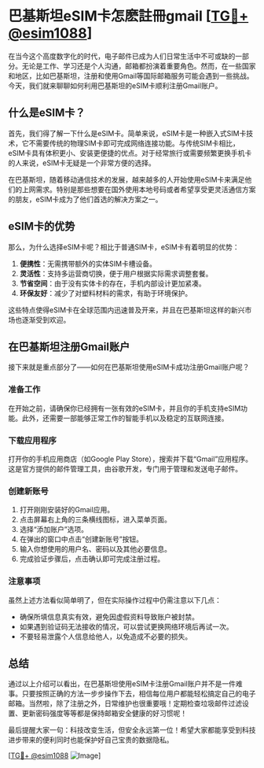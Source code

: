 # 巴基斯坦eSIM卡怎麽註冊gmail [[TG💪+ @esim1088](https://t.me/s/esim1088)]

在当今这个高度数字化的时代，电子邮件已成为人们日常生活中不可或缺的一部分。无论是工作、学习还是个人沟通，邮箱都扮演着重要角色。然而，在一些国家和地区，比如巴基斯坦，注册和使用Gmail等国际邮箱服务可能会遇到一些挑战。今天，我们就来聊聊如何利用巴基斯坦的eSIM卡顺利注册Gmail账户。

## 什么是eSIM卡？

首先，我们得了解一下什么是eSIM卡。简单来说，eSIM卡是一种嵌入式SIM卡技术，它不需要传统的物理SIM卡即可完成网络连接功能。与传统SIM卡相比，eSIM卡具有体积更小、安装更便捷的优点。对于经常旅行或需要频繁更换手机卡的人来说，eSIM卡无疑是一个非常方便的选择。

在巴基斯坦，随着移动通信技术的发展，越来越多的人开始使用eSIM卡来满足他们的上网需求。特别是那些想要在国外使用本地号码或者希望享受更灵活通信方案的朋友，eSIM卡成为了他们首选的解决方案之一。

## eSIM卡的优势

那么，为什么选择eSIM卡呢？相比于普通SIM卡，eSIM卡有着明显的优势：

1. **便携性**：无需携带额外的实体SIM卡槽设备。
2. **灵活性**：支持多运营商切换，便于用户根据实际需求调整套餐。
3. **节省空间**：由于没有实体卡的存在，手机内部设计更加紧凑。
4. **环保友好**：减少了对塑料材料的需求，有助于环境保护。

这些特点使得eSIM卡在全球范围内迅速普及开来，并且在巴基斯坦这样的新兴市场也逐渐受到欢迎。

## 在巴基斯坦注册Gmail账户

接下来就是重点部分了——如何在巴基斯坦使用eSIM卡成功注册Gmail账户呢？

### 准备工作

在开始之前，请确保你已经拥有一张有效的eSIM卡，并且你的手机支持eSIM功能。此外，还需要一部能够正常工作的智能手机以及稳定的互联网连接。

### 下载应用程序

打开你的手机应用商店（如Google Play Store），搜索并下载“Gmail”应用程序。这是官方提供的邮件管理工具，由谷歌开发，专门用于管理和发送电子邮件。

### 创建新账号

1. 打开刚刚安装好的Gmail应用。
2. 点击屏幕右上角的三条横线图标，进入菜单页面。
3. 选择“添加账户”选项。
4. 在弹出的窗口中点击“创建新账号”按钮。
5. 输入你想使用的用户名、密码以及其他必要信息。
6. 完成验证步骤后，点击确认即可完成注册过程。

### 注意事项

虽然上述方法看似简单明了，但在实际操作过程中仍需注意以下几点：

- 确保所填信息真实有效，避免因虚假资料导致账户被封禁。
- 如果遇到验证码无法接收的情况，可以尝试更换网络环境后再试一次。
- 不要轻易泄露个人信息给他人，以免造成不必要的损失。

## 总结

通过以上介绍可以看出，在巴基斯坦使用eSIM卡注册Gmail账户并不是一件难事。只要按照正确的方法一步步操作下去，相信每位用户都能轻松搞定自己的电子邮箱。当然啦，除了注册之外，日常维护也很重要哦！定期检查垃圾邮件过滤设置、更新密码强度等等都是保持邮箱安全健康的好习惯呢！

最后提醒大家一句：科技改变生活，但安全永远第一位！希望大家都能享受到科技进步带来的便利同时也能保护好自己宝贵的数据隐私。

[[TG💪+ @esim1088](https://t.me/s/esim1088) ![Image](https://i.postimg.cc/4NQfJmqS/Snipaste-2025-05-13-00-14-12.png)]